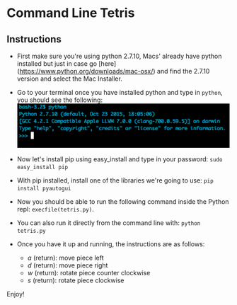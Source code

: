 # Command Line Tetris #

## Instructions ##

* First make sure you're using python 2.7.10, Macs' already have python installed but just in case go [here] (https://www.python.org/downloads/mac-osx/) and find the 2.7.10 version and select the Mac Installer.

* Go to your terminal once you have installed python and type in `python`, you should see the following:
  ![python image](/python_repl.png)

* Now let's install pip using easy_install and type in your password: `sudo easy_install pip`

* With pip installed, install one of the libraries we're going to use: `pip install pyautogui`

* Now you should be able to run the following command inside the Python repl: `execfile(tetris.py)`.
* You can also run it directly from the command line with: `python tetris.py`
* Once you have it up and running, the instructions are as follows:

	* *a* (return): move piece left
	* *d* (return): move piece right
	* *w* (return): rotate piece counter clockwise
	* *s* (return): rotate piece clockwise

Enjoy!


